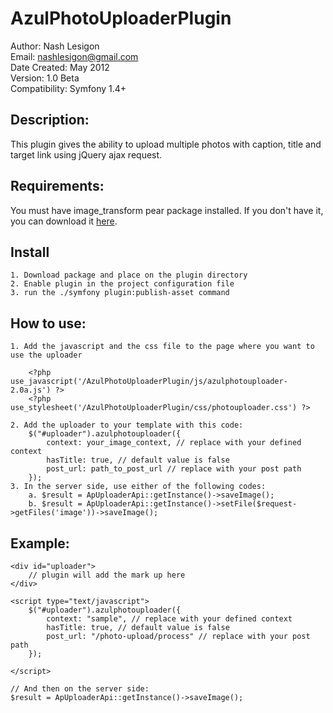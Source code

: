 AzulPhotoUploaderPlugin
============================
Author: Nash Lesigon <br/>
Email: nashlesigon@gmail.com <br/>
Date Created: May 2012 <br/>
Version: 1.0 Beta <br/>
Compatibility: Symfony 1.4+

Description:
------------
This plugin gives the ability to upload multiple photos with caption, title and target link using jQuery ajax request.

Requirements:
-------------
You must have image_transform pear package installed. If you don't have it, you can download it <a href="http://pear.php.net/package/Image_Transform/redirected">here</a>.

Install
-------

	1. Download package and place on the plugin directory
	2. Enable plugin in the project configuration file
	3. run the ./symfony plugin:publish-asset command

How to use:
-----------

	1. Add the javascript and the css file to the page where you want to use the uploader
		
		<?php use_javascript('/AzulPhotoUploaderPlugin/js/azulphotouploader-2.0a.js') ?>
		<?php use_stylesheet('/AzulPhotoUploaderPlugin/css/photouploader.css') ?>

	2. Add the uploader to your template with this code:
		$("#uploader").azulphotouploader({
			context: your_image_context, // replace with your defined context
			hasTitle: true, // default value is false
			post_url: path_to_post_url // replace with your post path
		});
	3. In the server side, use either of the following codes:
		a. $result = ApUploaderApi::getInstance()->saveImage();
		b. $result = ApUploaderApi::getInstance()->setFile($request->getFiles('image'))->saveImage();

Example:
--------

	<div id="uploader">
		// plugin will add the mark up here
	</div>

	<script type="text/javascript">
		$("#uploader").azulphotouploader({
			context: "sample", // replace with your defined context
			hasTitle: true, // default value is false
			post_url: "/photo-upload/process" // replace with your post path
		});

	</script>

	// And then on the server side:
	$result = ApUploaderApi::getInstance()->saveImage();